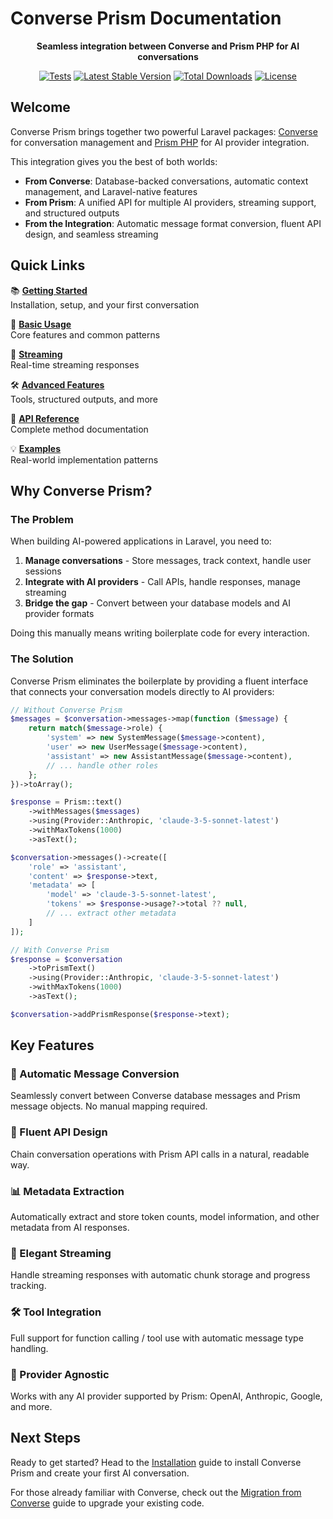 # Converse Prism Documentation

<div align="center">

**Seamless integration between Converse and Prism PHP for AI conversations**

[![Tests](https://github.com/elliottlawson/converse-prism/workflows/Tests/badge.svg)](https://github.com/elliottlawson/converse-prism/actions)
[![Latest Stable Version](https://poser.pugx.org/elliottlawson/converse-prism/v)](https://packagist.org/packages/elliottlawson/converse-prism)
[![Total Downloads](https://poser.pugx.org/elliottlawson/converse-prism/downloads)](https://packagist.org/packages/elliottlawson/converse-prism)
[![License](https://poser.pugx.org/elliottlawson/converse-prism/license)](https://packagist.org/packages/elliottlawson/converse-prism)

</div>

## Welcome

Converse Prism brings together two powerful Laravel packages: [Converse](https://github.com/elliottlawson/converse) for conversation management and [Prism PHP](https://github.com/echolabsdev/prism) for AI provider integration. 

This integration gives you the best of both worlds:
- **From Converse**: Database-backed conversations, automatic context management, and Laravel-native features
- **From Prism**: A unified API for multiple AI providers, streaming support, and structured outputs
- **From the Integration**: Automatic message format conversion, fluent API design, and seamless streaming

## Quick Links

<div class="grid">

📚 **[Getting Started](getting-started.md)**  
Installation, setup, and your first conversation

🚀 **[Basic Usage](basic-usage.md)**  
Core features and common patterns

🌊 **[Streaming](streaming.md)**  
Real-time streaming responses

🛠️ **[Advanced Features](advanced-features.md)**  
Tools, structured outputs, and more

📖 **[API Reference](api-reference.md)**  
Complete method documentation

💡 **[Examples](examples.md)**  
Real-world implementation patterns

</div>

## Why Converse Prism?

### The Problem

When building AI-powered applications in Laravel, you need to:
1. **Manage conversations** - Store messages, track context, handle user sessions
2. **Integrate with AI providers** - Call APIs, handle responses, manage streaming
3. **Bridge the gap** - Convert between your database models and AI provider formats

Doing this manually means writing boilerplate code for every interaction.

### The Solution

Converse Prism eliminates the boilerplate by providing a fluent interface that connects your conversation models directly to AI providers:

```php
// Without Converse Prism
$messages = $conversation->messages->map(function ($message) {
    return match($message->role) {
        'system' => new SystemMessage($message->content),
        'user' => new UserMessage($message->content),
        'assistant' => new AssistantMessage($message->content),
        // ... handle other roles
    };
})->toArray();

$response = Prism::text()
    ->withMessages($messages)
    ->using(Provider::Anthropic, 'claude-3-5-sonnet-latest')
    ->withMaxTokens(1000)
    ->asText();

$conversation->messages()->create([
    'role' => 'assistant',
    'content' => $response->text,
    'metadata' => [
        'model' => 'claude-3-5-sonnet-latest',
        'tokens' => $response->usage?->total ?? null,
        // ... extract other metadata
    ]
]);

// With Converse Prism
$response = $conversation
    ->toPrismText()
    ->using(Provider::Anthropic, 'claude-3-5-sonnet-latest')
    ->withMaxTokens(1000)
    ->asText();

$conversation->addPrismResponse($response->text);
```

## Key Features

### 🔄 Automatic Message Conversion
Seamlessly convert between Converse database messages and Prism message objects. No manual mapping required.

### 🎯 Fluent API Design
Chain conversation operations with Prism API calls in a natural, readable way.

### 📊 Metadata Extraction
Automatically extract and store token counts, model information, and other metadata from AI responses.

### 🌊 Elegant Streaming
Handle streaming responses with automatic chunk storage and progress tracking.

### 🛠️ Tool Integration
Full support for function calling / tool use with automatic message type handling.

### 🔌 Provider Agnostic
Works with any AI provider supported by Prism: OpenAI, Anthropic, Google, and more.

## Next Steps

Ready to get started? Head to the [Installation](installation.md) guide to install Converse Prism and create your first AI conversation.

For those already familiar with Converse, check out the [Migration from Converse](migration.md) guide to upgrade your existing code. 